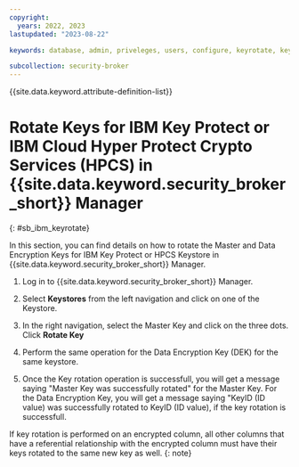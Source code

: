 ```yaml
---
copyright:
  years: 2022, 2023
lastupdated: "2023-08-22"

keywords: database, admin, priveleges, users, configure, keyrotate, keyprotect, operations

subcollection: security-broker
---
```


{{site.data.keyword.attribute-definition-list}}

# Rotate Keys for IBM Key Protect or IBM Cloud Hyper Protect Crypto Services (HPCS) in {{site.data.keyword.security_broker_short}} Manager
{: #sb_ibm_keyrotate}

In this section, you can find details on how to rotate the Master and Data Encryption Keys for IBM Key Protect or HPCS Keystore in {{site.data.keyword.security_broker_short}} Manager.

1.  Log in to {{site.data.keyword.security_broker_short}} Manager.

2.  Select **Keystores** from the left navigation and click on one of the Keystore.

3.  In the right navigation, select the Master Key and click on the three dots. Click **Rotate Key**

4.  Perform the same operation for the Data Encryption Key (DEK) for the same keystore.

5.  Once the Key rotation operation is successfull, you will get a message saying "Master Key was successfully rotated" for the Master Key. For the Data Encryption Key, you will get a message saying "KeyID (ID value) was successfully rotated to KeyID (ID value), if the key rotation is successfull.

If key rotation is performed on an encrypted column, all other columns that have a referential relationship with the encrypted column must have their keys rotated to the same new key as well.
{: note}






